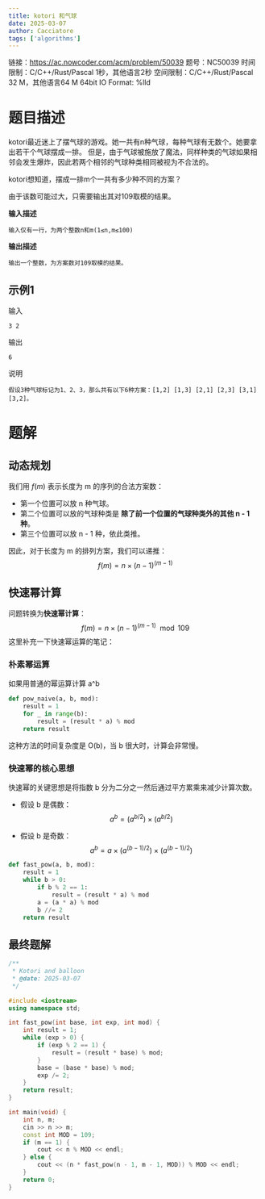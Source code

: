 ```yaml
---
title: kotori 和气球
date: 2025-03-07
author: Cacciatore
tags: ['algorithms']
---
```


链接：https://ac.nowcoder.com/acm/problem/50039
题号：NC50039
时间限制：C/C++/Rust/Pascal 1秒，其他语言2秒
空间限制：C/C++/Rust/Pascal 32 M，其他语言64 M
64bit IO Format: %lld

# 题目描述

kotori最近迷上了摆气球的游戏。她一共有n种气球，每种气球有无数个。她要拿出若干个气球摆成一排。 但是，由于气球被施放了魔法，同样种类的气球如果相邻会发生爆炸，因此若两个相邻的气球种类相同被视为不合法的。

kotori想知道，摆成一排m个一共有多少种不同的方案？ 

由于该数可能过大，只需要输出其对109取模的结果。

**输入描述**

```
输入仅有一行，为两个整数n和m(1≤n,m≤100)
```

**输出描述**

```
输出一个整数，为方案数对109取模的结果。
```

## 示例1

输入

```
3 2
```

输出

```
6
```

说明

```
假设3种气球标记为1、2、3，那么共有以下6种方案：[1,2] [1,3] [2,1] [2,3] [3,1] [3,2]。
```



# 题解

## 动态规划

我们用 $f(m)$ 表示长度为 m 的序列的合法方案数：

- 第一个位置可以放 n 种气球。
- 第二个位置可以放的气球种类是 **除了前一个位置的气球种类外的其他 n - 1 种**。
- 第三个位置可以放 n - 1 种，依此类推。

因此，对于长度为 m 的排列方案，我们可以递推：
$$
f(m) = n \times (n - 1)^{(m  - 1)}
$$

## 快速幂计算

问题转换为**快速幂计算**：
$$
f(m) = n \times (n - 1)^{(m  - 1)} \mod 109
$$
这里补充一下快速幂运算的笔记：

### 朴素幂运算

如果用普通的幂运算计算 a^b

```python
def pow_naive(a, b, mod):
    result = 1
    for _ in range(b):
        result = (result * a) % mod
    return result
```

这种方法的时间复杂度是 O(b)，当 b 很大时，计算会非常慢。

### 快速幂的核心思想

快速幂的关键思想是将指数 b 分为二分之一然后通过平方累乘来减少计算次数。

- 假设 b 是偶数：
  $$
  a^b = (a^{b/2}) \times (a^{b/2})
  $$

- 假设 b 是奇数：
  $$
  a^b = a \times (a^{(b - 1)/2}) \times (a^{(b - 1)/2})
  $$

```python
def fast_pow(a, b, mod):
    result = 1
    while b > 0:
        if b % 2 == 1:
            result = (result * a) % mod
        a = (a * a) % mod
        b //= 2
    return result
```

## 最终题解

```cpp
/**
 * Kotori and balloon
 * @date: 2025-03-07
 */

#include <iostream>
using namespace std;

int fast_pow(int base, int exp, int mod) {
    int result = 1;
    while (exp > 0) {
        if (exp % 2 == 1) {
            result = (result * base) % mod;
        }
        base = (base * base) % mod;
        exp /= 2;
    }
    return result;
}

int main(void) {
    int n, m;
    cin >> n >> m;
    const int MOD = 109;
    if (m == 1) {
        cout << n % MOD << endl;
    } else {
        cout << (n * fast_pow(n - 1, m - 1, MOD)) % MOD << endl;
    }
    return 0;
}
```

